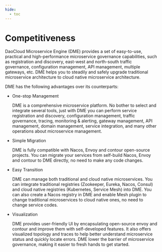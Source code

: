 ```yaml
---
hide:
  - toc
---
```


# Competitiveness

DaoCloud Microservice Engine (DME) provides a set of easy-to-use, practical and high-performance microservice governance capabilities, such as registration and discovery, east-west and north-south traffic governance, configuration management, API management, multiple gateways, etc. DME helps you to steadily and safely upgrade traditional microservice architecture to cloud native microservice architecture.

DME has the following advantages over its counterparts:

- One-stop Management

    DME is a comprehensive microservice platform. No bother to select and integrate several tools, just with DME you can perform service registration and discovery, configuration management, traffic governance, tracing, monitoring & alerting, gateway management, API management, domain management, service integration, and many other operations about microservice management.

- Simple Migration

    DME is fully compatible with Nacos, Envoy and contour open-source projects. You can migrate your services from self-build Nacos, Envoy and contour to DME directly, no need to make any code changes.

- Easy Transition

    DME can manage both traditional and cloud native microservices. You can integrate traditional registries (Zookeeper, Eureka, Nacos, Consul) and cloud native registries (Kubernetes, Service Mesh) into DME. You can also create a Nacos registry in DME and enable Mesh plugin to change traditional microservices to cloud native ones, no need to change service codes.

- Visualization

    DME provides user-friendly UI by encapsulating open-source envoy and contour and improve them with self-developed features. It also offers visualized topology and traces to help better understand microservice status and quickly locate errors. DME lower the barrier of microservice governance, making it easier to fresh hands to get started.
